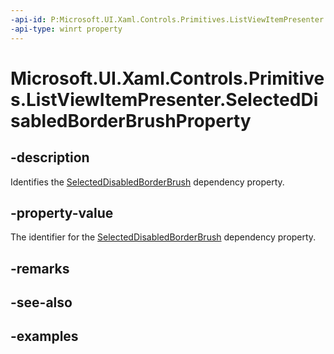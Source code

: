 ```yaml
---
-api-id: P:Microsoft.UI.Xaml.Controls.Primitives.ListViewItemPresenter.SelectedDisabledBorderBrushProperty
-api-type: winrt property
---
```


# Microsoft.UI.Xaml.Controls.Primitives.ListViewItemPresenter.SelectedDisabledBorderBrushProperty

<!--
public static Microsoft.UI.Xaml.DependencyProperty SelectedDisabledBorderBrushProperty { get; }
-->


## -description

Identifies the [SelectedDisabledBorderBrush](listviewitempresenter_selecteddisabledborderbrush.md) dependency property.

## -property-value

The identifier for the [SelectedDisabledBorderBrush](listviewitempresenter_selecteddisabledborderbrush.md) dependency property.

## -remarks

## -see-also

## -examples


